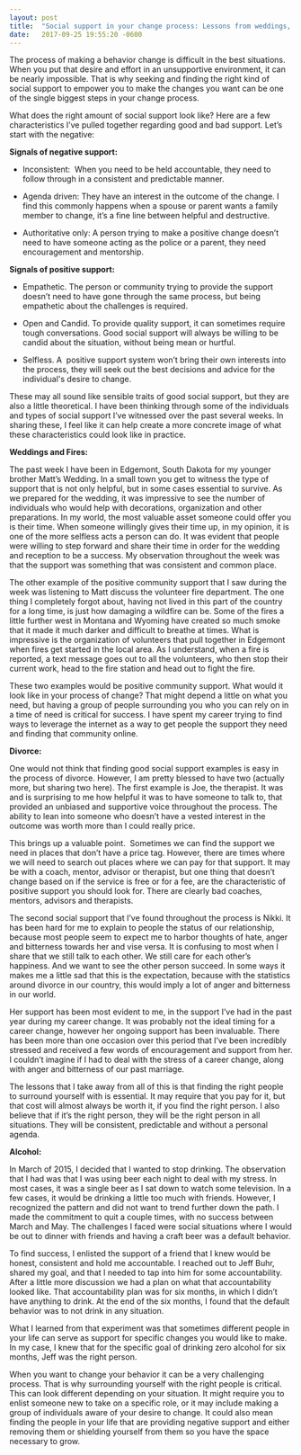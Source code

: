 ```yaml
---
layout: post
title:  "Social support in your change process: Lessons from weddings, fires, divorce and alcohol"
date:   2017-09-25 19:55:20 -0600
---
```

The process of making a behavior change is difficult in the best situations. When you put that desire and effort in an unsupportive environment, it can be nearly impossible. That is why seeking and finding the right kind of social support to empower you to make the changes you want can be one of the single biggest steps in your change process.

What does the right amount of social support look like? Here are a few characteristics I’ve pulled together regarding good and bad support. Let’s start with the negative:

**Signals of negative support:**

* Inconsistent:  When you need to be held accountable, they need to follow through in a consistent and predictable manner.

* Agenda driven: They have an interest in the outcome of the change. I find this commonly happens when a spouse or parent wants a family member to change, it’s a fine line between helpful and destructive.

* Authoritative only: A person trying to make a positive change doesn’t need to have someone acting as the police or a parent, they need encouragement and mentorship.

**Signals of positive support:**

* Empathetic. The person or community trying to provide the support doesn’t need to have gone through the same process, but being empathetic about the challenges is required.

* Open and Candid. To provide quality support, it can sometimes require tough conversations. Good social support will always be willing to be candid about the situation, without being mean or hurtful.

* Selfless. A  positive support system won’t bring their own interests into the process, they will seek out the best decisions and advice for the individual's desire to change.

These may all sound like sensible traits of good social support, but they are also a little theoretical. I have been thinking through some of the individuals and types of social support I’ve witnessed over the past several weeks. In sharing these, I feel like it can help create a more concrete image of what these characteristics could look like in practice.

**Weddings and Fires:**

The past week I have been in Edgemont, South Dakota for my younger brother Matt’s Wedding. In a small town you get to witness the type of support that is not only helpful, but in some cases essential to survive. As we prepared for the wedding, it was impressive to see the number of individuals who would help with decorations, organization and other preparations. In my world, the most valuable asset someone could offer you is their time. When someone willingly gives their time up, in my opinion, it is one of the more selfless acts a person can do. It was evident that people were willing to step forward and share their time in order for the wedding and reception to be a success. My observation throughout the week was that the support was something that was consistent and common place.

The other example of the positive community support that I saw during the week was listening to Matt discuss the volunteer fire department. The one thing I completely forgot about, having not lived in this part of the country for a long time, is just how damaging a wildfire can be. Some of the fires a little further west in Montana and Wyoming have created so much smoke that it made it much darker and difficult to breathe at times. What is impressive is the organization of volunteers that pull together in Edgemont when fires get started in the local area. As I understand, when a fire is reported, a text message goes out to all the volunteers, who then stop their current work, head to the fire station and head out to fight the fire.

These two examples would be positive community support. What would it look like in your process of change? That might depend a little on what you need, but having a group of people surrounding you who you can rely on in a time of need is critical for success. I have spent my career trying to find ways to leverage the internet as a way to get people the support they need and finding that community online.

**Divorce:**

One would not think that finding good social support examples is easy in the process of divorce. However, I am pretty blessed to have two (actually more, but sharing two here). The first example is Joe, the therapist. It was and is surprising to me how helpful it was to have someone to talk to, that provided an unbiased and supportive voice throughout the process. The ability to lean into someone who doesn’t have a vested interest in the outcome was worth more than I could really price.

This brings up a valuable point.  Sometimes we can find the support we need in places that don’t have a price tag. However, there are times where we will need to search out places where we can pay for that support. It may be with a coach, mentor, advisor or therapist, but one thing that doesn’t change based on if the service is free or for a fee, are the characteristic of positive support you should look for. There are clearly bad coaches, mentors, advisors and therapists.

The second social support that I’ve found throughout the process is Nikki. It has been hard for me to explain to people the status of our relationship, because most people seem to expect me to harbor thoughts of hate, anger and bitterness towards her and vise versa. It is confusing to most when I share that we still talk to each other. We still care for each other’s happiness. And we want to see the other person succeed. In some ways it makes me a little sad that this is the expectation, because with the statistics around divorce in our country, this would imply a lot of anger and bitterness in our world.

Her support has been most evident to me, in the support I’ve had in the past year during my career change. It was probably not the ideal timing for a career change, however her ongoing support has been invaluable. There has been more than one occasion over this period that I’ve been incredibly stressed and received a few words of encouragement and support from her. I couldn’t imagine if I had to deal with the stress of a career change, along with anger and bitterness of our past marriage.

The lessons that I take away from all of this is that finding the right people to surround yourself with is essential. It may require that you pay for it, but that cost will almost always be worth it, if you find the right person. I also believe that if it’s the right person, they will be the right person in all situations. They will be consistent, predictable and without a personal agenda.

**Alcohol:**

In March of 2015, I decided that I wanted to stop drinking. The observation that I had was that I was using beer each night to deal with my stress. In most cases, it was a single beer as I sat down to watch some television. In a few cases, it would be drinking a little too much with friends. However, I recognized the pattern and did not want to trend further down the path. I made the commitment to quit a couple times, with no success between March and May. The challenges I faced were social situations where I would be out to dinner with friends and having a craft beer was a default behavior.

To find success, I enlisted the support of a friend that I knew would be honest, consistent and hold me accountable. I reached out to Jeff Buhr, shared my goal, and that I needed to tap into him for some accountability. After a little more discussion we had a plan on what that accountability looked like. That accountability plan was for six months, in which I didn’t have anything to drink. At the end of the six months, I found that the default behavior was to not drink in any situation.

What I learned from that experiment was that sometimes different people in your life can serve as support for specific changes you would like to make. In my case, I knew that for the specific goal of drinking zero alcohol for six months, Jeff was the right person.

When you want to change your behavior it can be a very challenging process. That is why surrounding yourself with the right people is critical. This can look different depending on your situation. It might require you to enlist someone new to take on a specific role, or it may include making a group of individuals aware of your desire to change. It could also mean finding the people in your life that are providing negative support and either removing them or shielding yourself from them so you have the space necessary to grow.
